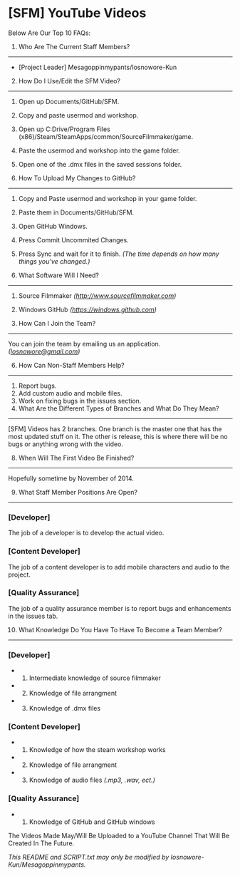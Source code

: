 [SFM] YouTube Videos 
====================
Below Are Our Top 10 FAQs:

1. Who Are The Current Staff Members?
-------------------------------------
- [Project Leader] Mesagoppinmypants/Iosnowore-Kun

2. How Do I Use/Edit the SFM Video?
-----------------------------------
1. Open up Documents/GitHub/SFM.
2. Copy and paste usermod and workshop.
3. Open up C:Drive/Program Files (x86)/Steam/SteamApps/common/SourceFilmmaker/game.
4. Paste the usermod and workshop into the game folder.
5. Open one of the .dmx files in the saved sessions folder.

3. How To Upload My Changes to GitHub?
--------------------------------------
1. Copy and Paste usermod and workshop in your game folder.
2. Paste them in Documents/GitHub/SFM.
3. Open GitHub Windows.
4. Press Commit Uncommited Changes.
5. Press Sync and wait for it to finish. *(The time depends on how many things you've changed.)*

4. What Software Will I Need?
-----------------------------
1. Source Filmmaker *(http://www.sourcefilmmaker.com)*
2. Windows GitHub *(https://windows.github.com)*

5. How Can I Join the Team?
---------------------------
You can join the team by emailing us an application. *(Iosnowore@gmail.com)*

6. How Can Non-Staff Members Help?
----------------------------------
1. Report bugs.
2. Add custom audio and mobile files.
3. Work on fixing bugs in the issues section.
4. What Are the Different Types of Branches and What Do They Mean?
------------------------------------------------------------------
[SFM] Videos has 2 branches. One branch is the master one that has the most updated stuff on it.
The other is release, this is where there will be no bugs or anything wrong with the video.

8. When Will The First Video Be Finished?
-----------------------------------------
Hopefully sometime by November of 2014.

9. What Staff Member Positions Are Open?
----------------------------------------
### [Developer]
The job of a developer is to develop the actual video.

### [Content Developer]
The job of a content developer is to add mobile characters and audio to the project.

### [Quality Assurance]
The job of a quality assurance member is to report bugs and enhancements in the issues tab.

10. What Knowledge Do You Have To Have To Become a Team Member?
---------------------------------------------------------------
### [Developer]
- 1. Intermediate knowledge of source filmmaker
- 2. Knowledge of file arrangment
- 3. Knowledge of .dmx files

### [Content Developer]
- 1. Knowledge of how the steam workshop works
- 2. Knowledge of file arrangment
- 3. Knowledge of audio files *(.mp3, .wav, ect.)*

### [Quality Assurance]
- 1. Knowledge of GitHub and GitHub windows

The Videos Made May/Will Be Uploaded to a YouTube Channel That Will Be Created In The Future.

*This README and SCRIPT.txt may only be modified by Iosnowore-Kun/Mesagoppinmypants.*
